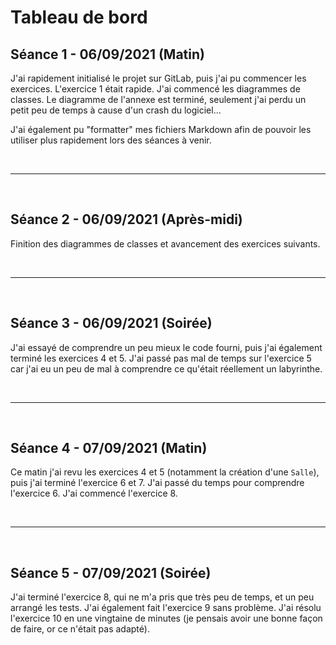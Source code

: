 # Tableau de bord

## Séance 1 - 06/09/2021 (Matin)

J'ai rapidement initialisé le projet sur GitLab, puis j'ai pu commencer les exercices. L'exercice 1 était rapide. J'ai commencé les diagrammes de classes. Le diagramme de l'annexe est terminé, seulement j'ai perdu un petit peu de temps à cause d'un crash du logiciel...

J'ai également pu "formatter" mes fichiers Markdown afin de pouvoir les utiliser plus rapidement lors des séances à venir.

<br>

---

<br>

## Séance 2 - 06/09/2021 (Après-midi)

Finition des diagrammes de classes et avancement des exercices suivants.

<br>

---

<br>

## Séance 3 - 06/09/2021 (Soirée)

J'ai essayé de comprendre un peu mieux le code fourni, puis j'ai également terminé les exercices 4 et 5. J'ai passé pas mal de temps sur l'exercice 5 car j'ai eu un peu de mal à comprendre ce qu'était réellement un labyrinthe.

<br>

---

<br>

## Séance 4 - 07/09/2021 (Matin)

Ce matin j'ai revu les exercices 4 et 5 (notamment la création d'une ```Salle```), puis j'ai terminé l'exercice 6 et 7. J'ai passé du temps pour comprendre l'exercice 6. J'ai commencé l'exercice 8.

<br>

---

<br>

## Séance 5 - 07/09/2021 (Soirée)

J'ai terminé l'exercice 8, qui ne m'a pris que très peu de temps, et un peu arrangé les tests. J'ai également fait l'exercice 9 sans problème. J'ai résolu l'exercice 10 en une vingtaine de minutes (je pensais avoir une bonne façon de faire, or ce n'était pas adapté).